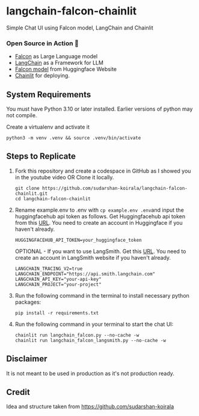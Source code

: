 # langchain-falcon-chainlit
Simple Chat UI using Falcon model, LangChain and Chainlit

### Open Source in Action 🚀
- [Falcon](https://falconllm.tii.ae/) as Large Language model
- [LangChain](https://python.langchain.com/en/latest/modules/models/llms/integrations/huggingface_hub.html) as a Framework for LLM
- [Falcon model](https://huggingface.co/tiiuae/falcon-7b-instruct) from Huggingface Website
- [Chainlit](https://docs.chainlit.io/langchain) for deploying.

## System Requirements

You must have Python 3.10 or later installed. Earlier versions of python may not compile.

Create a virtualenv and activate it
   ```
   python3 -m venv .venv && source .venv/bin/activate
   ```

## Steps to Replicate 

1. Fork this repository and create a codespace in GitHub as I showed you in the youtube video OR Clone it locally.
   ```
   git clone https://github.com/sudarshan-koirala/langchain-falcon-chainlit.git
   cd langchain-falcon-chainlit
   ```

2. Rename example.env to .env with `cp example.env .env`and input the huggingfacehub api token as follows. Get Huggingfacehub api token from this [URL](https://huggingface.co/settings/tokens). You need to create an account in Huggingface if you haven't already.
   ```
   HUGGINGFACEHUB_API_TOKEN=your_huggingface_token
   ```

   OPTIONAL - If you want to use LangSmith. Get this [URL](https://smith.langchain.com/). You need to create an account in LangSmith website if you haven't already. 
      ```
      LANGCHAIN_TRACING_V2=true
      LANGCHAIN_ENDPOINT="https://api.smith.langchain.com"
      LANGCHAIN_API_KEY="your-api-key"
      LANGCHAIN_PROJECT="your-project"
      ```

3. Run the following command in the terminal to install necessary python packages:
   ```
   pip install -r requirements.txt
   ```

4. Run the following command in your terminal to start the chat UI:
   ```
   chainlit run langchain_falcon.py --no-cache -w
   chainlit run langchain_falcon_langsmith.py --no-cache -w
   ```

## Disclaimer
It is not meant to be used in production as it's not production ready.

## Credit

Idea and structure taken from https://github.com/sudarshan-koirala
